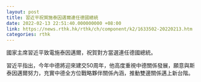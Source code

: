 ```yaml
---
layout: post
title: 習近平祝賀施泰因邁爾連任德國總統
date: 2022-02-13 22:51:40.000000000 +08:00
link: https://news.rthk.hk/rthk/ch/component/k2/1633502-20220213.htm
categories: rthk
---
```


國家主席習近平致電施泰因邁爾，祝賀對方當選連任德國總統。

習近平指出，今年中德將迎來建交50周年，他高度重視中德關係發展，願意與斯泰因邁爾努力，充實中德全方位戰略夥伴關係內涵，推動雙邊關係邁上新台階。
